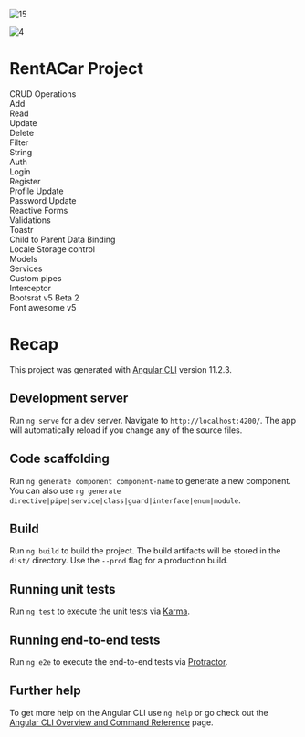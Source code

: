 ![15](https://user-images.githubusercontent.com/78306654/115213801-8d760900-a10a-11eb-8851-122d00711175.PNG)

![4](https://user-images.githubusercontent.com/78306654/115203142-cfe61880-a0ff-11eb-8b85-b308e2b23dfe.PNG)

# RentACar Project <br/> 

CRUD Operations<br/>
Add<br/>
Read<br/>
Update<br/>
Delete<br/>
Filter<br/>
String <br/>
Auth<br/>
Login<br/>
Register<br/>
Profile Update<br/>
Password Update<br/>
Reactive Forms<br/>
Validations<br/>
Toastr<br/>
Child to Parent Data Binding<br/>
Locale Storage control<br/>
Models<br/>
Services<br/>
Custom pipes<br/>
Interceptor<br/>
Bootsrat v5 Beta 2<br/>
Font awesome v5<br/>

# Recap

This project was generated with [Angular CLI](https://github.com/angular/angular-cli) version 11.2.3.

## Development server

Run `ng serve` for a dev server. Navigate to `http://localhost:4200/`. The app will automatically reload if you change any of the source files.

## Code scaffolding

Run `ng generate component component-name` to generate a new component. You can also use `ng generate directive|pipe|service|class|guard|interface|enum|module`.

## Build

Run `ng build` to build the project. The build artifacts will be stored in the `dist/` directory. Use the `--prod` flag for a production build.

## Running unit tests

Run `ng test` to execute the unit tests via [Karma](https://karma-runner.github.io).

## Running end-to-end tests

Run `ng e2e` to execute the end-to-end tests via [Protractor](http://www.protractortest.org/).

## Further help

To get more help on the Angular CLI use `ng help` or go check out the [Angular CLI Overview and Command Reference](https://angular.io/cli) page.
